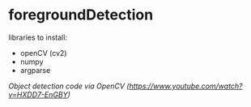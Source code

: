 # foregroundDetection

libraries to install:
- openCV (cv2)
- numpy
- argparse

*Object detection code via OpenCV (https://www.youtube.com/watch?v=HXDD7-EnGBY)*